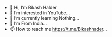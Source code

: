 - 👋 Hi, I’m Bikash Halder
- 👀 I’m interested in YouTube...
- 🌱 I’m currently learning Nothing...
- 💞️ I’m From India...
- 📫 How to reach me https://t.me/Bikashhader...

<!---
BikashHalder1/BikashHalder1 is a ✨ special ✨ repository because its `README.md` (this file) appears on your GitHub profile.
You can click the Preview link to take a look at your changes.
--->
